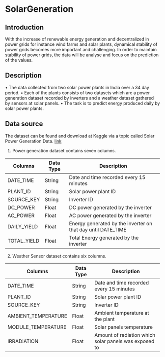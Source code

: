 # SolarGeneration

## Introduction
With the increase of renewable energy generation and decentralized in power grids for instance wind farms and solar plants, dynamical stability of power grids becomes more important and challenging. In order to maintain stability of power grids, the data will be analyse and focus on the prediction of the values.

## Description
• The data collected from two solar power plants in India over a 34 day period.
• Each of the plants consists of two datasets which are a power generation dataset recorded by inverters and a weather dataset gathered by sensors at solar panels.
• The task is to predict energy produced daily by solar power plants.

## Data source
The dataset can be found and download at Kaggle via a topic called Solar Power Generation Data. [link](https://www.kaggle.com/anikannal/solar-power-generation-data)

1. Power generation dataset contains seven columns.

| Columns     | Data Type | Description                                                  |
| ----------- | --------- | ------------------------------------------------------------ |
| DATE_TIME   | String    | Date and time recorded every 15 minutes                      |
| PLANT_ID    | String    | Solar power plant ID                                         |
| SOURCE_KEY  | String    | Inverter ID                                                  |
| DC_POWER    | Float     | DC power generated by the inverter                           |
| AC_POWER    | Float     | AC power generated by the inverter                           |
| DAILY_YIELD | Float     | Energy generated by the inverter on that day until DATE_TIME |
| TOTAL_YIELD | Float     | Total Energy generated by the inverter                       |

2. Weather Sensor dataset contains six columns.

| Columns             | Data Type | Description                                           |
| ------------------- | --------- | ----------------------------------------------------- |
| DATE_TIME           | String    | Date and time recorded every 15 minutes               |
| PLANT_ID            | String    | Solar power plant ID                                  |
| SOURCE_KEY          | String    | Inverter ID                                           |
| AMBIENT_TEMPERATURE | Float     | Ambient temperature at the plant                      |
| MODULE_TEMPERATURE  | Float     | Solar panels temperature                              |
| IRRADIATION         | Float     | Amount of radiation which solar panels was exposed to |


